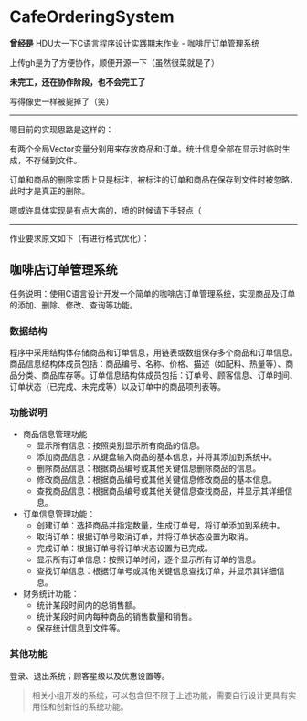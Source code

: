 # CafeOrderingSystem
**曾经是** HDU大一下C语言程序设计实践期末作业 - 咖啡厅订单管理系统

上传gh是为了方便协作，顺便开源一下（虽然很菜就是了）

**未完工，还在协作阶段，也不会完工了**

写得像史一样被毙掉了（笑）

------

嗯目前的实现思路是这样的：

有两个全局Vector变量分别用来存放商品和订单。统计信息全部在显示时临时生成，不存储到文件。

订单和商品的删除实质上只是标注，被标注的订单和商品在保存到文件时被忽略，此时才是真正的删除。

嗯或许具体实现是有点大病的，喷的时候请下手轻点（

------
作业要求原文如下（有进行格式优化）：
## 咖啡店订单管理系统
任务说明：使用C语言设计开发一个简单的咖啡店订单管理系统，实现商品及订单的添加、删除、修改、查询等功能。
### 数据结构
程序中采用结构体存储商品和订单信息，用链表或数组保存多个商品和订单信息。商品信息结构体成员包括：商品编号、名称、价格、描述（如配料、热量等）、商品分类、商品库存等。订单信息结构体成员包括：订单号、顾客信息、订单时间、订单状态（已完成、未完成等）以及订单中的商品项列表等。
### 功能说明
- 商品信息管理功能
   - 显示所有信息：按照类别显示所有商品的信息。
   - 添加商品信息：从键盘输入商品的基本信息，并将其添加到系统中。
   - 删除商品信息：根据商品编号或其他关键信息删除商品的信息。
   - 修改商品信息：根据商品编号或其他关键信息修改商品的基本信息。
   - 查找商品信息：根据商品编号或其他关键信息查找商品，并显示其详细信息。
- 订单信息管理功能：
   - 创建订单：选择商品并指定数量，生成订单号，将订单添加到系统中。
   - 取消订单：根据订单号取消订单，并将订单状态设置为取消。
   - 完成订单：根据订单号将订单状态设置为已完成。
   - 显示所有订单信息：按照订单时间，逐个显示所有订单的信息。
   - 查找订单信息：根据订单号或其他关键信息查找订单，并显示其详细信息。
- 财务统计功能：
   - 统计某段时间内的总销售额。
   - 统计某段时间内每种商品的销售数量和销售。
   - 保存统计信息到文件等。

### 其他功能
登录、退出系统；顾客星级以及优惠设置等。

> 相关小组开发的系统，可以包含但不限于上述功能，需要自行设计更具有实用性和创新性的系统功能。
